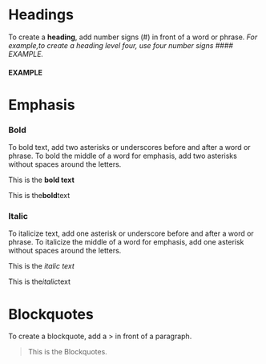 # Headings 
To create a **heading**, add number signs (#) in front of a word or phrase.
_For example,to create a heading level four, use four number signs #### EXAMPLE._
#### EXAMPLE

# Emphasis
### Bold
To bold text, add two asterisks or underscores before and after a word or phrase. To bold the middle of a word for emphasis, add two asterisks without spaces around the letters.

This is the **bold text**

This is the**bold**text

### Italic
To italicize text, add one asterisk or underscore before and after a word or phrase. To italicize the middle of a word for emphasis, add one asterisk without spaces around the letters.

This is the _italic text_

This is the*italic*text

# Blockquotes
To create a blockquote, add a > in front of a paragraph.
> This is the Blockquotes. 